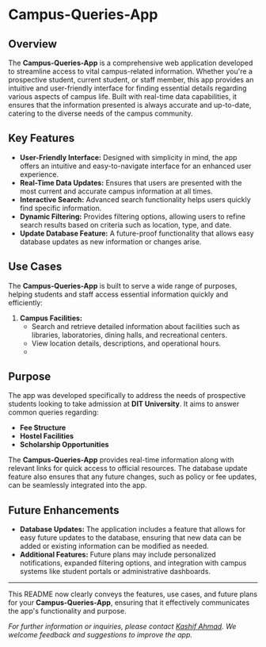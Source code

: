 # Campus-Queries-App

## Overview

The **Campus-Queries-App** is a comprehensive web application developed to streamline access to vital campus-related information. Whether you're a prospective student, current student, or staff member, this app provides an intuitive and user-friendly interface for finding essential details regarding various aspects of campus life. Built with real-time data capabilities, it ensures that the information presented is always accurate and up-to-date, catering to the diverse needs of the campus community.

## Key Features

- **User-Friendly Interface:** Designed with simplicity in mind, the app offers an intuitive and easy-to-navigate interface for an enhanced user experience.
- **Real-Time Data Updates:** Ensures that users are presented with the most current and accurate campus information at all times.
- **Interactive Search:** Advanced search functionality helps users quickly find specific information.
- **Dynamic Filtering:** Provides filtering options, allowing users to refine search results based on criteria such as location, type, and date.
- **Update Database Feature:** A future-proof functionality that allows easy database updates as new information or changes arise.

## Use Cases

The **Campus-Queries-App** is built to serve a wide range of purposes, helping students and staff access essential information quickly and efficiently:

1. **Campus Facilities:**
   - Search and retrieve detailed information about facilities such as libraries, laboratories, dining halls, and recreational centers.
   - View location details, descriptions, and operational hours.
   - 
## Purpose

The app was developed specifically to address the needs of prospective students looking to take admission at **DIT University**. It aims to answer common queries regarding:
- **Fee Structure**
- **Hostel Facilities**
- **Scholarship Opportunities**
  
The **Campus-Queries-App** provides real-time information along with relevant links for quick access to official resources. The database update feature also ensures that any future changes, such as policy or fee updates, can be seamlessly integrated into the app.

## Future Enhancements

- **Database Updates:** The application includes a feature that allows for easy future updates to the database, ensuring that new data can be added or existing information can be modified as needed.
- **Additional Features:** Future plans may include personalized notifications, expanded filtering options, and integration with campus systems like student portals or administrative dashboards.

---

This README now clearly conveys the features, use cases, and future plans for your **Campus-Queries-App**, ensuring that it effectively communicates the app's functionality and purpose.

*For further information or inquiries, please contact [Kashif Ahmad](kashifahmad0780@gmail.com). We welcome feedback and suggestions to improve the app.*
